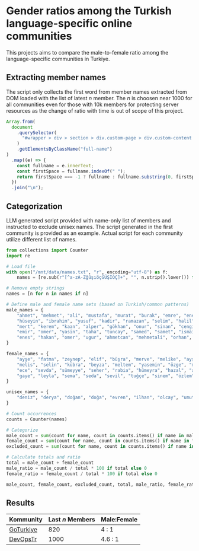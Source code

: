 # Gender ratios among the Turkish language-specific online communities

This projects aims to compare the male-to-female ratio among the language-specific communities in Turkiye.

## Extracting member names

The script only collects the first word from member names extracted from DOM loaded with the list of latest $n$ member. The $n$ is choosen near 1000 for all communities even for those with 10k members for protecting server resources as the change of ratio with time is out of scope of this project.

```js
Array.from(
  document
    .querySelector(
      "#wrapper > div > section > div.custom-page > div.custom-content > section > div > div > div.user-list"
    )
    .getElementsByClassName("full-name")
)
  .map((e) => {
    const fullname = e.innerText;
    const firstSpace = fullname.indexOf(" ");
    return firstSpace === -1 ? fullname : fullname.substring(0, firstSpace);
  })
  .join("\n");
```

## Categorization

LLM generated script provided with name-only list of members and instructed to exclude unisex names. The script generated in the first community is provided as an example. Actual script for each community utilize different list of names.

```python
from collections import Counter
import re

# Load file
with open("/mnt/data/names.txt", "r", encoding="utf-8") as f:
    names = [re.sub(r"[^a-zA-ZğüşıöçĞÜŞİÖÇ]+", "", n.strip().lower()) for n in f if n.strip()]

# Remove empty strings
names = [n for n in names if n]

# Define male and female name sets (based on Turkish/common patterns)
male_names = {
    "ahmet", "mehmet", "ali", "mustafa", "murat", "burak", "emre", "enes", "furkan", "ömer", "hasan",
    "hüseyin", "ibrahim", "yusuf", "kadir", "ramazan", "selim", "halil", "fatih", "barış", "berkay",
    "mert", "kerem", "kaan", "alper", "gökhan", "onur", "sinan", "cengiz", "batuhan", "yunus", "recep",
    "emir", "omer", "yasin", "taha", "tuncay", "samed", "samet", "ismail", "abdullah", "abdul", "adem",
    "enes", "hakan", "omer", "ugur", "ahmetcan", "mehmetali", "orhan", "ozan", "tamer", "tolga", "ozgur"
}

female_names = {
    "ayşe", "fatma", "zeynep", "elif", "büşra", "merve", "melike", "ayşegül", "esra", "hilal", "sena",
    "melis", "selin", "kübra", "beyza", "meltem", "yasemin", "özge", "melike", "banu", "duygu", "gül",
    "ece", "sevda", "sümeyye", "seher", "rabia", "hümeyra", "hazal", "ayşenur", "nisa", "ayşe", "yaren",
    "gaye", "leyla", "sema", "seda", "sevil", "tuğçe", "sinem", "özlem", "ayça", "aybüke", "beyzanur"
}

unisex_names = {
    "deniz", "derya", "doğan", "doğa", "evren", "ilhan", "olcay", "umut", "sevgi", "songül", "dilara"
}

# Count occurrences
counts = Counter(names)

# Categorize
male_count = sum(count for name, count in counts.items() if name in male_names)
female_count = sum(count for name, count in counts.items() if name in female_names)
excluded_count = sum(count for name, count in counts.items() if name in unisex_names)

# Calculate totals and ratio
total = male_count + female_count
male_ratio = male_count / total * 100 if total else 0
female_ratio = female_count / total * 100 if total else 0

male_count, female_count, excluded_count, total, male_ratio, female_ratio
```

## Results

| Kommunity                                                    | Last $n$ Members | Male:Female |
| ------------------------------------------------------------ | ---------------- | ----------- |
| [GoTurkiye](https://kommunity.com/goturkiye/members?page=41) | 820              | 4 : 1       |
| [DevOpsTr](https://kommunity.com/devops-turkiye/members)     | 1000             | 4.6 : 1     |
